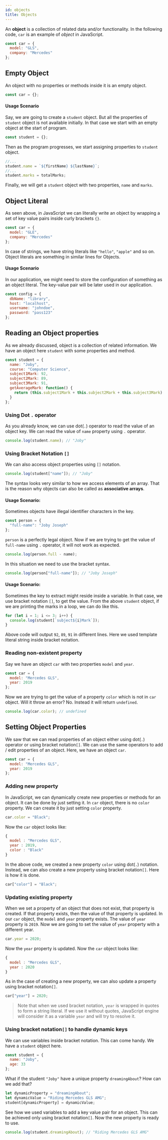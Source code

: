 ```yaml
---
id: objects
title: Objects
---
```


An **object** is a collection of related data and/or functionality. In the following code, `car` is an example of _object_ in JavaScript.

```javascript
const car = {
  model: "GLS",
  company: "Mercedes"
};
```

## Empty Object

An object with no properties or methods inside it is an empty object.

```javascript
const car = {};
```

#### Usage Scenario

Say, we are going to create a `student` object. But all the properties of `student` object is not available initially. In that case we start with an empty object at the start of program.

```javascript
const student = {};
```

Then as the program progresses, we start assigning properties to `student` object.

```javascript
//...
student.name = `${firstName} ${lastName}`;
//...
student.marks = totalMarks;
```

Finally, we will get a `student` object with two properties, `name` and `marks`.

## Object Literal

As seen above, in JavaScript we can literally write an object by wrapping a set of key value pairs inside curly brackets `{}`.

```javascript
const car = {
  model: "GLE",
  company: "Mercedes"
};
```

In case of strings, we have string literals like `"hello"`, `"apple"` and so on. Object literals are something in similar lines for Objects.

#### Usage Scenario

In our application, we might need to store the configuration of something as an object literal. The key-value pair will be later used in our application.

```javascript
const config = {
  dbName: "library",
  host: "localhost",
  username: "johndoe",
  password: "pass123"
};
```

## Reading an Object properties

As we already discussed, object is a collection of related information. We have an object here `student` with some properties and method.

```javascript
const student = {
  name: "Joby",
  course: "Computer Science",
  subject1Mark: 92,
  subject2Mark: 89,
  subject3Mark: 91,
  getAverageMark: function() {
    return (this.subject1Mark + this.subject2Mark + this.subject3Mark) / 3;
  }
};
```

### Using Dot `.` operator

As you already know, we can use dot(`.`) operator to read the value of an object key. We can read the value of `name` property using `.` operator.

```javascript
console.log(student.name); // "Joby"
```

### Using Bracket Notation `[]`

We can also access object properties using `[]` notation.

```javascript
console.log(student["name"]); // "Joby"
```

The syntax looks very similar to how we access elements of an array. That is the reason why objects can also be called as **associative arrays**.

#### Usage Scenario:

Sometimes objects have illegal identifier characters in the key.

```javascript
const person = {
  "full-name": "Joby Joseph"
};
```

`person` is a perfectly legal object. Now if we are trying to get the value of `full-name` using `.` operator, it will not work as expected.

```javascript
console.log(person.full - name);
```

In this situation we need to use the bracket syntax.

```javascript
console.log(person["full-name"]); // "Joby Joseph"
```

#### Usage Scenario:

Sometimes the key to extract might reside inside a variable. In that case, we use bracket notation `[]`, to get the value. From the above `student` object, if we are printing the marks in a loop, we can do like this.

```javascript
for (let i = 1; i <= 3; i++) {
  console.log(student[`subject${i}Mark`]);
}
```

Above code will output `92`, `89`, `91` in different lines. Here we used template literal string inside bracket notation.

### Reading non-existent property

Say we have an object `car` with two properties `model` and `year`.

```javascript
const car = {
  model: "Mercedes GLS",
  year: 2019
};
```

Now we are trying to get the value of a property `color` which is not in `car` object. Will it throw an error? No. Instead it will return `undefined`.

```javascript
console.log(car.color); // undefined
```

## Setting Object Properties

We saw that we can read properties of an object either using dot(`.`) operator or using bracket notation`[]`. We can use the same operators to add / edit properties of an object. Here, we have an object `car`.

```javascript
const car = {
  model: "Mercedes GLS",
  year: 2019
};
```

### Adding new property

In JavaScript, we can dynamically create new properties or methods for an object. It can be done by just setting it. In `car` object, there is no `color` property. We can create it by just setting `color` property.

```javascript
car.color = "Black";
```

Now the `car` object looks like:

```javascript
{
  model : "Mercedes GLS",
  year : 2019,
  color : "Black"
}
```

In the above code, we created a new property `color` using dot(`.`) notation. Instead, we can also create a new property using bracket notation`[]`. Here is how it is done.

```javascript
car["color"] = "Black";
```

### Updating existing property

When we set a property of an object that does not exist, that property is created. If that property exists, then the value of that property is updated. In our `car` object, the `model` and `year` property exists. The value of `year` property is `2019`. Now we are going to set the value of `year` property with a different year.

```javascript
car.year = 2020;
```

Now the `year` property is updated. Now the `car` object looks like:

```javascript
{
  model : "Mercedes GLS",
  year : 2020
}
```

As in the case of creating a new property, we can also update a property using bracket notation`[]`.

```javascript
car["year"] = 2020;
```

> Note that when we used bracket notation, `year` is wrapped in quotes to form a string literal. If we use it without quotes, JavaScript engine will consider it as a variable `year` and will try to resolve it.

### Using bracket notation`[]` to handle dynamic keys

We can use variables inside bracket notation. This can come handy. We have a `student` object here.

```javascript
const student = {
  name: "Joby",
  age: 33
};
```

What if the student `"Joby"` have a unique property `dreamingAbout`? How can we add that?

```javascript
let dynamicProperty = "dreamingAbout";
let dynamicValue = "Riding Mercedes GLS AMG";
student[dynamicProperty] = dynamicValue;
```

See how we used variables to add a key value pair for an object. This can be achieved only using bracket notation`[]`. Now the new property is ready to use.

```javascript
console.log(student.dreamingAbout); // "Riding Mercedes GLS AMG"
```
